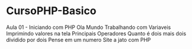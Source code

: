 # CursoPHP-Basico
Aula 01 -
	Iniciando com PHP
		Ola Mundo
		Trabalhando com Variaveis
		Imprimindo valores na tela
		Principais Operadores
		Quanto é dois mais dois dividido por dois
		Pense em um numero
		Site a jato com PHP
	